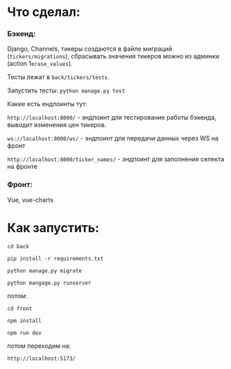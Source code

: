 # Что сделал:

### Бэкенд: 

Django, Channels, тикеры создаются в файле миграций 
(`tickers/migrations`), сбрасывать значения тикеров можно
из админки (action 1`erase_values`).

Тесты лежат в `back/tickers/tests`.

Запустить тесты: `python manage.py test`

Какие есть ендпоинты тут:

`http://localhost:8000/` - эндпоинт для тестирование работы бэкенда,
выводит изменения цен тикеров.

`ws://localhost:8000/ws/` - эндпоинт для передачи данных через WS на фронт

`http://localhost:8000/ticker_names/` - эндпоинт для заполнения селекта на фронте
 
### Фронт: 

Vue, vue-charts

# Как запустить:

`cd back`

`pip install -r requirements.txt`

`python manage.py migrate`

`python mangage.py runserver`

потом:

`cd front`

`npm install`

`npm run dev`

потом переходим на:

`http://localhost:5173/`